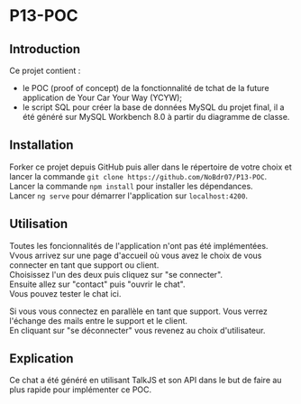 # P13-POC

## Introduction

Ce projet contient :  
  -  le POC (proof of concept) de la fonctionnalité de tchat de la future application de Your Car Your Way (YCYW);
  -  le script SQL pour créer la base de données MySQL du projet final, il a été généré sur MySQL Workbench 8.0 à partir du diagramme de classe.

## Installation

Forker ce projet depuis GitHub puis aller dans le répertoire de votre choix et lancer la commande `git clone https://github.com/NoBdr07/P13-POC`.  
Lancer la commande `npm install` pour installer les dépendances.  
Lancer `ng serve` pour démarrer l'application sur `localhost:4200`.

## Utilisation

Toutes les foncionnalités de l'application n'ont pas été implémentées.   
Vvous arrivez sur une page d'accueil où vous avez le choix de vous connecter en tant que support ou client.  
Choisissez l'un des deux puis cliquez sur "se connecter".  
Ensuite allez sur "contact" puis "ouvrir le chat".  
Vous pouvez tester le chat ici.  

Si vous vous connectez en parallèle en tant que support. Vous verrez l'échange des mails entre le support et le client.  
En cliquant sur "se déconnecter" vous revenez au choix d'utilisateur.  

## Explication

Ce chat a été généré en utilisant TalkJS et son API dans le but de faire au plus rapide pour implémenter ce POC. 
